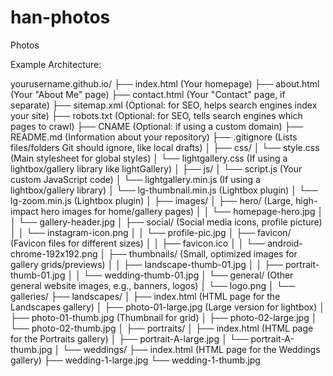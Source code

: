 # han-photos
Photos

Example Architecture: 

yourusername.github.io/
├── index.html          (Your homepage)
├── about.html          (Your "About Me" page)
├── contact.html        (Your "Contact" page, if separate)
├── sitemap.xml         (Optional: for SEO, helps search engines index your site)
├── robots.txt          (Optional: for SEO, tells search engines which pages to crawl)
├── CNAME               (Optional: if using a custom domain)
├── README.md           (Information about your repository)
├── .gitignore          (Lists files/folders Git should ignore, like local drafts)
│
├── css/
│   └── style.css       (Main stylesheet for global styles)
│   └── lightgallery.css (If using a lightbox/gallery library like lightGallery)
│
├── js/
│   └── script.js       (Your custom JavaScript code)
│   └── lightgallery.min.js (If using a lightbox/gallery library)
│   └── lg-thumbnail.min.js (Lightbox plugin)
│   └── lg-zoom.min.js      (Lightbox plugin)
│
├── images/
│   ├── hero/            (Large, high-impact hero images for home/gallery pages)
│   │   └── homepage-hero.jpg
│   │   └── gallery-header.jpg
│   ├── social/          (Social media icons, profile picture)
│   │   └── instagram-icon.png
│   │   └── profile-pic.jpg
│   ├── favicon/         (Favicon files for different sizes)
│   │   ├── favicon.ico
│   │   └── android-chrome-192x192.png
│   ├── thumbnails/      (Small, optimized images for gallery grids/previews)
│   │   ├── landscape-thumb-01.jpg
│   │   ├── portrait-thumb-01.jpg
│   │   └── wedding-thumb-01.jpg
│   └── general/         (Other general website images, e.g., banners, logos)
│       └── logo.png
│
└── galleries/
    ├── landscapes/
    │   ├── index.html        (HTML page for the Landscapes gallery)
    │   ├── photo-01-large.jpg  (Large version for lightbox)
    │   ├── photo-01-thumb.jpg  (Thumbnail for grid)
    │   ├── photo-02-large.jpg
    │   └── photo-02-thumb.jpg
    │
    ├── portraits/
    │   ├── index.html        (HTML page for the Portraits gallery)
    │   ├── portrait-A-large.jpg
    │   └── portrait-A-thumb.jpg
    │
    └── weddings/
        ├── index.html        (HTML page for the Weddings gallery)
        ├── wedding-1-large.jpg
        └── wedding-1-thumb.jpg